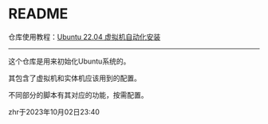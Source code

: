# README

仓库使用教程：[Ubuntu 22.04 虚拟机自动化安装](https://cs.haohaha.cn/greenhand/initializer-ubuntu2204/install)

---

这个仓库是用来初始化Ubuntu系统的。

其包含了虚拟机和实体机应该用到的配置。

不同部分的脚本有其对应的功能，按需配置。

zhr于2023年10月02日23:40
